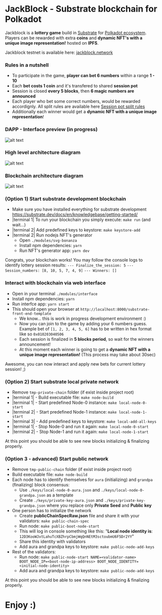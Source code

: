 # JackBlock - Substrate blockchain for Polkadot
Jackblock is a **lottery game** build in [Substrate](https://www.substrate.io/) for [Polkadot ecosystem](https://polkadot.network/).
Players can be rewarded with extra **coins** and **dynamic NFT's with a unique image representation!** hosted on **IPFS**.

Jackblock testnet is available here: [jackblock.network](http://jackblock.network)

### Rules in a nutshell
- To participate in the game, **player can bet 6 numbers** within a range **1 - 10**
- Each **bet costs 1 coin** and it's transfered to shared **session pot**
- Session is closed **every 5 blocks**, then **6 magic numbers are announced**
- Each player who bet some correct numbers, would be rewarded accordignly. All split rules are available here [Session pot split rules](https://github.com/korzewski/jackblock/wiki/Jackblock-session-pot-split-rules)
- Additionally each winner would get a **dynamic NFT with a unique image representation**!

### DAPP - Interface preview (in progress)
![alt text](https://github.com/korzewski/jackblock/blob/master/readme-files/dapp_interface.png?raw=true)

### High level architecture diagram

![alt text](https://github.com/korzewski/jackblock/blob/master/readme-files/high_level_architecture_diagram.jpg?raw=true)

### Blockchain architecture diagram

![alt text](https://github.com/korzewski/jackblock/blob/master/readme-files/jackblock_architecture.jpg?raw=true)

### (Option 1) Start substrate development blockchain
- Make sure you have installed everything for substrate development https://substrate.dev/docs/en/knowledgebase/getting-started/
- |terminal 1| To run your blockchain you simply execute: `make run` (and wait...)
- |terminal 2| Add predefined keys to keystore: `make keystore-add`
- |terminal 2| Run nodejs NFT's generator
  - Open `./modules/svg-bonanza`
  - Install npm dependencies: `yarn`
  - Run NFT's generator app: `yarn dev`

Congrats, your blockchain works! 
You may follow the console logs to identify lottery session results:
`--- Finalize_the_session: 5`
`--- Session_numbers: [8, 10, 5, 7, 4, 9]`
`--- Winners: []`

### Interact with blockchain via web interface
- Open in your terminal `./modules/interface`
- Install npm dependencies: `yarn`
- Run interfce app: `yarn start`
- This should open your browser at `http://localhost:8000/substrate-front-end-template`
  - We know... this is work in progress development environment :)
  - Now you can join to the game by adding your 6 numbers guess. Example bet of `[1, 2, 3, 4, 5, 6]` has to be written in hex format like so `0x010203040506`
  - Each session is finalized in **5 blocks period**, so wait for the winners announcement!
  - At this moment each winner is going to get a **dynamic NFT with a unique image representation!** (This process may take about 30sec)

 Awesome, you can now interact and apply new bets for current lottery session! ;)

### (Option 2) Start substrate local private network
- Remove `tmp-private-chain` folder (if exist inside project root)
- |terminal 1| -  Build executable file: `make node-build`
- |terminal 1| - Start predefined Node-0 instance: `make local-node-0-start`
- |terminal 2| - Start predefined Node-1 instance: `make local-node-1-start`
- |terminal 3| - Add predefined keys to keystore: `make local-add-all-keys`
- |terminal 1| - Stop Node-0 and run it again: `make local-node-0-start`
- |terminal 2| - Stop Node-1 and run it again: `make local-node-1-start`

At this point you should be able to see new blocks initializing & finalizing properly.



### (Option 3 - advanced) Start public network
- Remove `tmp-public-chain` folder (if exist inside project root)
- Build executable file: `make node-build`
- Each node has to identify themselves for `aura` (initializing) and `grandpa` (finalizing) block consensus:
  - Use `./keys/local-node-0-aura.json` and `./keys/local-node-0-grandpa.json` as a template
  - Create `./keys/private-key-aura.json` and `./keys/private-key-grandpa.json` where you replace only **Private Seed** and **Public key**
- One person has to initialize the network
  - Create **publicChainSpecRaw.json** file and share it with your validators: `make public-chain-spec`
  - Run node: `make public-boot-node-start`
  - This will log in console something like this: "**Local node identity is**: `12D3KooWJxtLahuTcXBZhrpCbmjWqQnNEtM3sctoubmU6F5Dr2YY`"
  - Share this identity with validators
  - Add aura and grandpa keys to keystore: `make public-node-add-keys`
- Rest of the validators:
  - Run node: `make public-node-start NAME=<validator-name> BOOT_NODE_IP=<boot-node-ip-address> BOOT_NODE_IDENTITY=<initial-node-identity>`
  - Add aura and grandpa keys to keystore: `make public-node-add-keys`

At this point you should be able to see new blocks initializing & finalizing properly. 

# Enjoy :)